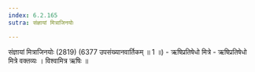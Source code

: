 ```yaml
---
index: 6.2.165
sutra: संज्ञायां मित्राजिनयोः

---
```

 संज्ञायां मित्राजिनयोः (2819) (6377 उपसंख्यानवार्तिकम् ॥ 1 ॥) - ऋषिप्रतिषेधो मित्रे - ऋषिप्रतिषेधो मित्रे वक्तव्यः । विश्वामित्र ऋषिः ॥ 